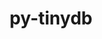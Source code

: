 ---
title: "py-tinydb"
layout: cache
categories: [package, develop]
meta: {"compilers": ["none"], "num_specs": 21, "num_specs_by_stack": {"e4s": 9, "e4s-oneapi": 12, "root": 21}, "oss": ["ubuntu22.04"], "platforms": ["linux"], "stacks": ["e4s", "e4s-oneapi", "root"], "targets": ["x86_64_v3"], "versions": ["4.5.2"]}
spec_details: [{"compiler": "none", "hash": "4xsxn2ins6mrqlnz7fknldtmk3rb5iif", "os": "ubuntu22.04", "platform": "linux", "size": "-", "stacks": ["e4s", "root"], "target": "x86_64_v3", "variants": ["build_system=python_pip"], "versions": ["4.5.2"]}, {"compiler": "none", "hash": "4zgndkr53ifmhnxml22welyrdowjjhjk", "os": "ubuntu22.04", "platform": "linux", "size": "-", "stacks": ["e4s-oneapi", "root"], "target": "x86_64_v3", "variants": ["build_system=python_pip"], "versions": ["4.5.2"]}, {"compiler": "none", "hash": "5fjzaf5uncetmik4z3shu7q6ranmbbsl", "os": "ubuntu22.04", "platform": "linux", "size": "-", "stacks": ["e4s", "root"], "target": "x86_64_v3", "variants": ["build_system=python_pip"], "versions": ["4.5.2"]}, {"compiler": "none", "hash": "5xmrtojcgxdja6zlz5tyhh24rcy4ov27", "os": "ubuntu22.04", "platform": "linux", "size": "-", "stacks": ["e4s-oneapi", "root"], "target": "x86_64_v3", "variants": ["build_system=python_pip"], "versions": ["4.5.2"]}, {"compiler": "none", "hash": "6ktfzb2o4xzbloygmlrhrdgsyjo2zbnh", "os": "ubuntu22.04", "platform": "linux", "size": "-", "stacks": ["e4s", "root"], "target": "x86_64_v3", "variants": ["build_system=python_pip"], "versions": ["4.5.2"]}, {"compiler": "none", "hash": "76pyeuibercjbqt4qru3dul2x4lcypj2", "os": "ubuntu22.04", "platform": "linux", "size": "-", "stacks": ["e4s", "root"], "target": "x86_64_v3", "variants": ["build_system=python_pip"], "versions": ["4.5.2"]}, {"compiler": "none", "hash": "7ixybmwsaufxrjs344jh6orgkp6lp6x6", "os": "ubuntu22.04", "platform": "linux", "size": "-", "stacks": ["e4s-oneapi", "root"], "target": "x86_64_v3", "variants": ["build_system=python_pip"], "versions": ["4.5.2"]}, {"compiler": "none", "hash": "ar4kueavna7m6j2cez5qcnzmmardjs5v", "os": "ubuntu22.04", "platform": "linux", "size": "-", "stacks": ["e4s-oneapi", "root"], "target": "x86_64_v3", "variants": ["build_system=python_pip"], "versions": ["4.5.2"]}, {"compiler": "none", "hash": "dhkuhyescyvnuncwdlplo22rh27arumy", "os": "ubuntu22.04", "platform": "linux", "size": "-", "stacks": ["e4s", "root"], "target": "x86_64_v3", "variants": ["build_system=python_pip"], "versions": ["4.5.2"]}, {"compiler": "none", "hash": "e6rzzgnmclln4fu5d4dlxfyk4zjdba2g", "os": "ubuntu22.04", "platform": "linux", "size": "-", "stacks": ["e4s", "root"], "target": "x86_64_v3", "variants": ["build_system=python_pip"], "versions": ["4.5.2"]}, {"compiler": "none", "hash": "f7w66w6p3aropulksy4kw3ldq6ibrqdt", "os": "ubuntu22.04", "platform": "linux", "size": "-", "stacks": ["e4s", "root"], "target": "x86_64_v3", "variants": ["build_system=python_pip"], "versions": ["4.5.2"]}, {"compiler": "none", "hash": "fvlaovzzgyaygrwhsykobyuinivwxwva", "os": "ubuntu22.04", "platform": "linux", "size": "-", "stacks": ["e4s", "root"], "target": "x86_64_v3", "variants": ["build_system=python_pip"], "versions": ["4.5.2"]}, {"compiler": "none", "hash": "i75lcjebd34jyfqch2misnhb5m3yzzyz", "os": "ubuntu22.04", "platform": "linux", "size": "-", "stacks": ["e4s-oneapi", "root"], "target": "x86_64_v3", "variants": ["build_system=python_pip"], "versions": ["4.5.2"]}, {"compiler": "none", "hash": "m6sbtmd7nnzg7qz225ny34657dlr45c2", "os": "ubuntu22.04", "platform": "linux", "size": "-", "stacks": ["e4s-oneapi", "root"], "target": "x86_64_v3", "variants": ["build_system=python_pip"], "versions": ["4.5.2"]}, {"compiler": "none", "hash": "mk2gpbltvzunkrtmhkrvkgxh5jrqpfvj", "os": "ubuntu22.04", "platform": "linux", "size": "-", "stacks": ["e4s", "root"], "target": "x86_64_v3", "variants": ["build_system=python_pip"], "versions": ["4.5.2"]}, {"compiler": "none", "hash": "mvzd7jscejhyfmaqu4zg5c3qyi245uec", "os": "ubuntu22.04", "platform": "linux", "size": "-", "stacks": ["e4s-oneapi", "root"], "target": "x86_64_v3", "variants": ["build_system=python_pip"], "versions": ["4.5.2"]}, {"compiler": "none", "hash": "mxvf2rtyogqru6feckspslh4evrniga5", "os": "ubuntu22.04", "platform": "linux", "size": "-", "stacks": ["e4s-oneapi", "root"], "target": "x86_64_v3", "variants": ["build_system=python_pip"], "versions": ["4.5.2"]}, {"compiler": "none", "hash": "nuyphertdpz275t3fbin72jxwrjtaxao", "os": "ubuntu22.04", "platform": "linux", "size": "-", "stacks": ["e4s-oneapi", "root"], "target": "x86_64_v3", "variants": ["build_system=python_pip"], "versions": ["4.5.2"]}, {"compiler": "none", "hash": "rxquvf7ta2rlloh33qdulofgyvi6fmmp", "os": "ubuntu22.04", "platform": "linux", "size": "-", "stacks": ["e4s-oneapi", "root"], "target": "x86_64_v3", "variants": ["build_system=python_pip"], "versions": ["4.5.2"]}, {"compiler": "none", "hash": "x7kisre4wvpl23iufa5zxmih3so4ijca", "os": "ubuntu22.04", "platform": "linux", "size": "-", "stacks": ["e4s-oneapi", "root"], "target": "x86_64_v3", "variants": ["build_system=python_pip"], "versions": ["4.5.2"]}, {"compiler": "none", "hash": "yifdsyegeoejcqt4b3dv7croyeva5zp6", "os": "ubuntu22.04", "platform": "linux", "size": "-", "stacks": ["e4s-oneapi", "root"], "target": "x86_64_v3", "variants": ["build_system=python_pip"], "versions": ["4.5.2"]}]
---